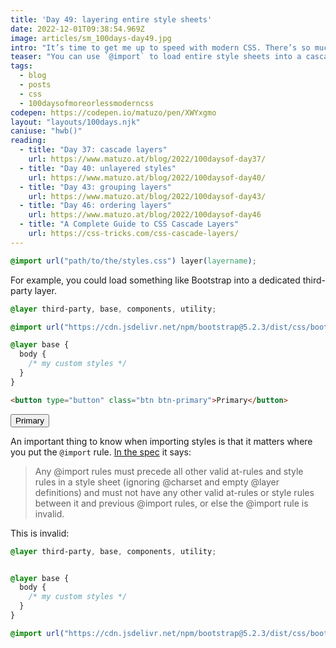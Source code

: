 ```yaml
---
title: 'Day 49: layering entire style sheets'
date: 2022-12-01T09:38:54.969Z
image: articles/sm_100days-day49.jpg
intro: "It’s time to get me up to speed with modern CSS. There’s so much new in CSS that I know too little about. To change that I’ve started [#100DaysOfMoreOrLessModernCSS](/blog/2022/100-days-of-more-or-less-modern-css/). Why more or less modern CSS? Because some topics will be about cutting-edge features, while other stuff has been around for quite a while already, but I just have little to no experience with it."
teaser: "You can use `@import` to load entire style sheets into a cascade layer."
tags:
  - blog
  - posts
  - css
  - 100daysofmoreorlessmoderncss
codepen: https://codepen.io/matuzo/pen/XWYxgmo
layout: "layouts/100days.njk"
caniuse: "hwb()"
reading:
  - title: "Day 37: cascade layers"
    url: https://www.matuzo.at/blog/2022/100daysof-day37/
  - title: "Day 40: unlayered styles"
    url: https://www.matuzo.at/blog/2022/100daysof-day40/
  - title: "Day 43: grouping layers"
    url: https://www.matuzo.at/blog/2022/100daysof-day43/
  - title: "Day 46: ordering layers"
    url: https://www.matuzo.at/blog/2022/100daysof-day46
  - title: "A Complete Guide to CSS Cascade Layers"
    url: https://css-tricks.com/css-cascade-layers/
---
```


```css
@import url("path/to/the/styles.css") layer(layername);
```

For example, you could load something like Bootstrap into a dedicated third-party layer.

<style>
  @layer third-party, base, components, utility;

  @import url("https://cdn.jsdelivr.net/npm/bootstrap@5.2.3/dist/css/bootstrap.min.css") layer(third-party);

  @layer base {
    body {
      /* my custom styles */
    }
  }
</style>

```css
@layer third-party, base, components, utility;

@import url("https://cdn.jsdelivr.net/npm/bootstrap@5.2.3/dist/css/bootstrap.min.css") layer(third-party);

@layer base {
  body {
    /* my custom styles */
  }
}
```


```html
<button type="button" class="btn btn-primary">Primary</button>
```

<div class="sample" data-sample="demo: styles coming from the bootstrap CDN">
  <button type="button" class="btn btn-primary">Primary</button>
</div>

An important thing to know when importing styles is that it matters where you put the `@import` rule. [In the spec](https://www.w3.org/TR/css-cascade-5/#at-import) it says:

<blockquote>Any @import rules must precede all other valid at-rules and style rules in a style sheet (ignoring @charset and empty @layer definitions) and must not have any other valid at-rules or style rules between it and previous @import rules, or else the @import rule is invalid.</blockquote>

This is invalid:

```css
@layer third-party, base, components, utility;


@layer base {
  body {
    /* my custom styles */
  }
}

@import url("https://cdn.jsdelivr.net/npm/bootstrap@5.2.3/dist/css/bootstrap.min.css") layer(third-party);
```